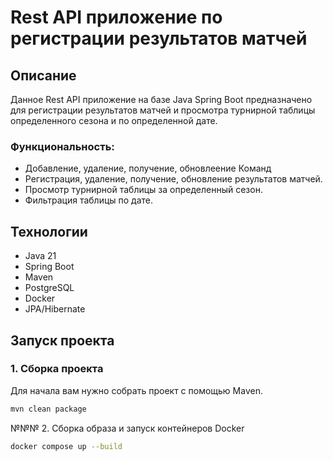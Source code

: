 # Rest API приложение по регистрации результатов матчей

## Описание

Данное Rest API приложение на базе Java Spring Boot предназначено для регистрации результатов матчей и просмотра турнирной таблицы определенного сезона и по определенной дате.

### Функциональность:
- Добавление, удаление, получение, обновлеение Команд
- Регистрация, удаление, получение, обновление результатов матчей.
- Просмотр турнирной таблицы за определенный сезон.
- Фильтрация таблицы по дате.

## Технологии

- Java 21
- Spring Boot
- Maven
- PostgreSQL
- Docker
- JPA/Hibernate

## Запуск проекта

### 1. Сборка проекта

Для начала вам нужно собрать проект с помощью Maven.

```bash
mvn clean package
```

№№№ 2. Сборка образа и запуск контейнеров Docker

```bash
docker compose up --build
```
